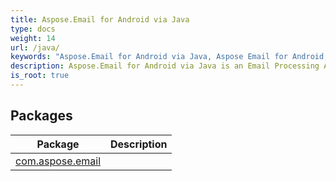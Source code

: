 ```yaml
---
title: Aspose.Email for Android via Java
type: docs
weight: 14
url: /java/
keywords: "Aspose.Email for Android via Java, Aspose Email for Android, Aspose Outlook, Aspose MSG, Aspose API Reference."
description: Aspose.Email for Android via Java is an Email Processing API that allows the developers to work with email formats, protocols and services without using Microsoft Outlook® or Office Automation.
is_root: true
---
```

## Packages
| Package | Description |
| --- | --- |
| [com.aspose.email](./com.aspose.email) |  |
